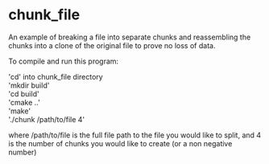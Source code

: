 # chunk_file
An example of breaking a file into separate chunks and reassembling
the chunks into a clone of the original file to prove no loss of data.

To compile and run this program:   

'cd' into chunk_file directory  
'mkdir build'  
'cd build'  
'cmake ..'  
'make'  
'./chunk /path/to/file 4'  

where /path/to/file is the full file path to the file
you would like to split, and 4 is the number of chunks you would like to create 
(or a non negative number)


